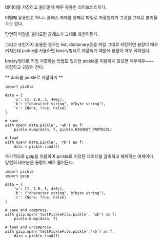 데이터를 저장하고 불러올때 매우 유용한 라이브러리이다.

어떨때 유용한고 하니~ 클래스 자체를 통째로 파일로 저장했다가 그것을 그대로 불러올수도 있다.

당연히 파일을 불러오면 클래스가 그대로 복원이된다. 

그리고 또한가지 유용한 경우는 list, dictionary등을 파일 그대로 저장하면 용량이 매우 커지는데 pickle을 사용하면 binary형태로 저장되기 때문에 용량이 매우 작아진다.

binary형태로 직접 저장하는 방법도 있지만 pickle을 이용하지 않으면 매우매우~~~  복잡하고 귀찮아 진다.

** data를 pickle로 저장하기 **

```
import pickle

data = {
    'a': [1, 2.0, 3, 4+6j],
    'b': ("character string", b"byte string"),
    'c': {None, True, False}
}

# save
with open('data.pickle', 'wb') as f:
    pickle.dump(data, f, pickle.HIGHEST_PROTOCOL)
    
# load
with open('data.pickle', 'rb') as f:
    data = pickle.load(f)
```

추가적으로 gzip을 이용하여 pickle로 저장된 데이터를 압축하고 해제하는 예제이다. 당연히 대부분은 용량이 매우 줄어든다.

```
import pickle
import gzip

data = {
    'a': [1, 2.0, 3, 4+6j],
    'b': ("character string", b"byte string"),
    'c': {None, True, False}
}

# save and compress.
with gzip.open('testPickleFile.pickle', 'wb') as f:
    pickle.dump(data, f)

# load and uncompress.
with gzip.open('testPickleFile.pickle','rb') as f:
    data = pickle.load(f)
```
